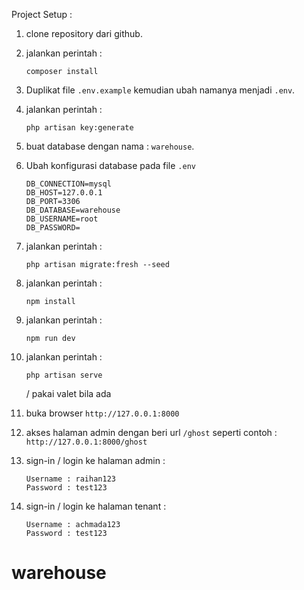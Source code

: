Project Setup :

1. clone repository dari github.

2. jalankan perintah :

    ```
    composer install
    ```

3. Duplikat file `.env.example` kemudian ubah namanya menjadi `.env`.

4. jalankan perintah :

    ```
    php artisan key:generate
    ```

5. buat database dengan nama : `warehouse`.

6. Ubah konfigurasi database pada file `.env`
    ```
    DB_CONNECTION=mysql
    DB_HOST=127.0.0.1
    DB_PORT=3306
    DB_DATABASE=warehouse
    DB_USERNAME=root
    DB_PASSWORD=
    ```
7. jalankan perintah :
    ```
    php artisan migrate:fresh --seed
    ```
8. jalankan perintah :
    ```
    npm install
    ```
9. jalankan perintah :
    ```
    npm run dev
    ```
10. jalankan perintah :

    ```
    php artisan serve
    ```

    / pakai valet bila ada

11. buka browser `http://127.0.0.1:8000`

12. akses halaman admin dengan beri url `/ghost` seperti contoh : `http://127.0.0.1:8000/ghost`

13. sign-in / login ke halaman admin :

    ```
    Username : raihan123
    Password : test123
    ```
14. sign-in / login ke halaman tenant :

    ```
    Username : achmada123
    Password : test123
    ```

# warehouse